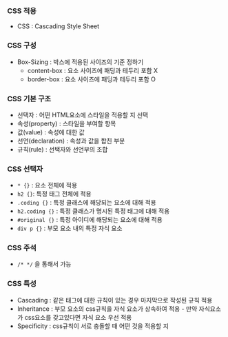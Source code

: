 ### CSS 적용
- CSS : Cascading Style Sheet

### CSS 구성
- Box-Sizing : 박스에 적용된 사이즈의 기준 정하기 
	- content-box : 요소 사이즈에 패딩과 테두리 포함 X
	- border-box : 요소 사이즈에 패딩과 테두리 포함 O

### CSS 기본 구조
- 선택자 : 어떤 HTML요소에 스타일을 적용할 지 선택
- 속성(property) : 스타일을 부여할 항목
- 값(value) : 속성에 대한 값
- 선언(declaration) : 속성과 값을 합친 부분
- 규칙(rule) : 선택자와 선언부의 조합

### CSS 선택자
- `* {}` : 요소 전체에 적용
- `h2 {}`: 특정 태그 전체에 적용
- `.coding {}` : 특정 클래스에 해당되는 요소에 대해 적용
- `h2.coding {}` : 특정 클래스가 명시된 특정 태그에 대해 적용
- `#original {}` : 특정 아이디에 해당되는 요소에 대해 적용
- `div p {}` : 부모 요소 내의 특정 자식 요소

### CSS 주석
- `/* */` 을 통해서 가능

### CSS 특성
- Cascading : 같은 태그에 대한 규칙이 있는 경우 마지막으로 작성된 규칙 적용
- Inheritance : 부모 요소의 css규칙을 자식 요소가 상속하여 적용
		- 만약 자식요소가 css요소를 갖고있다면 자식 요소 우선 적용
- Specificity : css규칙이 서로 충돌할 때 어떤 것을 적용할 지
